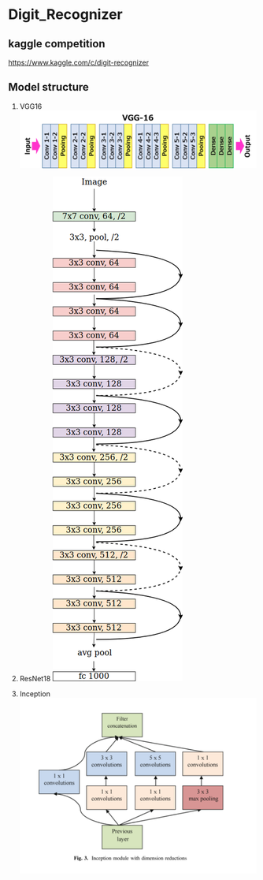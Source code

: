 # Digit_Recognizer

## kaggle competition     
https://www.kaggle.com/c/digit-recognizer

## Model structure
1. VGG16
![image](images/vgg16.png)

2. ResNet18
![image](images/resnet18.png)

3. Inception
![image](images/inception.png)

